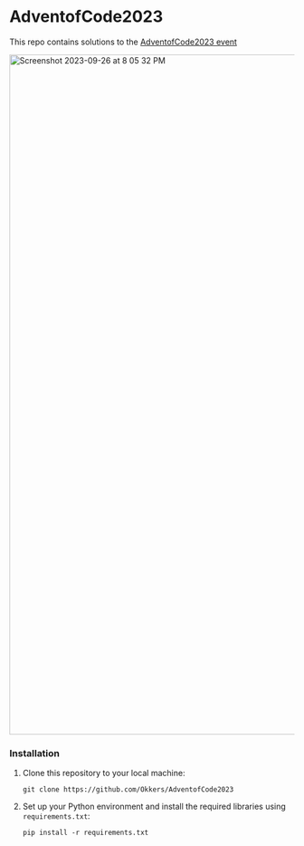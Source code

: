 # AdventofCode2023
This repo contains solutions to the [AdventofCode2023 event](https://adventofcode.com/2023)


<img width="1200" alt="Screenshot 2023-09-26 at 8 05 32 PM" src="https://github.com/Okkers/AdventofCode2023/assets/63322474/ddc874ca-d2b9-4066-8b56-7f2b04ed1921">

### Installation

1. Clone this repository to your local machine:

   ```
   git clone https://github.com/Okkers/AdventofCode2023
   ```

2. Set up your Python environment and install the required libraries using `requirements.txt`:

   ```
   pip install -r requirements.txt
   ```
